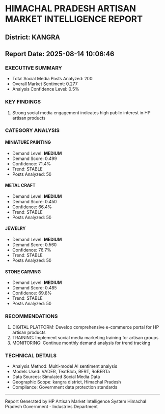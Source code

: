# HIMACHAL PRADESH ARTISAN MARKET INTELLIGENCE REPORT
## District: KANGRA
## Report Date: 2025-08-14 10:06:46

### EXECUTIVE SUMMARY
- Total Social Media Posts Analyzed: 200
- Overall Market Sentiment: 0.277
- Analysis Confidence Level: 0.5%

### KEY FINDINGS
1. Strong social media engagement indicates high public interest in HP artisan products

### CATEGORY ANALYSIS

#### MINIATURE PAINTING
- Demand Level: **MEDIUM**
- Demand Score: 0.499
- Confidence: 71.4%
- Trend: STABLE
- Posts Analyzed: 50

#### METAL CRAFT
- Demand Level: **MEDIUM**
- Demand Score: 0.450
- Confidence: 66.4%
- Trend: STABLE
- Posts Analyzed: 50

#### JEWELRY
- Demand Level: **MEDIUM**
- Demand Score: 0.560
- Confidence: 76.7%
- Trend: STABLE
- Posts Analyzed: 50

#### STONE CARVING
- Demand Level: **MEDIUM**
- Demand Score: 0.485
- Confidence: 69.8%
- Trend: STABLE
- Posts Analyzed: 50

### RECOMMENDATIONS
1. DIGITAL PLATFORM: Develop comprehensive e-commerce portal for HP artisan products
2. TRAINING: Implement social media marketing training for artisan groups
3. MONITORING: Continue monthly demand analysis for trend tracking

### TECHNICAL DETAILS
- Analysis Method: Multi-model AI sentiment analysis
- Models Used: VADER, TextBlob, BERT, RoBERTa
- Data Sources: Simulated Social Media Data
- Geographic Scope: kangra district, Himachal Pradesh
- Compliance: Government data protection standards

---
Report Generated by HP Artisan Market Intelligence System
Himachal Pradesh Government - Industries Department
